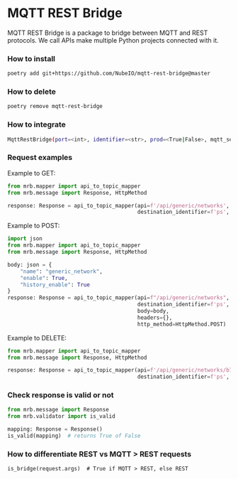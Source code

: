 # MQTT REST Bridge

MQTT REST Bridge is a package to bridge between MQTT and REST protocols. We call APIs make multiple Python projects
connected with it.

### How to install

```bash
poetry add git+https://github.com/NubeIO/mqtt-rest-bridge@master
```

### How to delete

```bash
poetry remove mqtt-rest-bridge
```

### How to integrate

```bash
MqttRestBridge(port=<int>, identifier=<str>, prod=<True|False>, mqtt_setting=<MqttSetting>)
```


### Request examples

Example to GET:

```python
from mrb.mapper import api_to_topic_mapper
from mrb.message import Response, HttpMethod

response: Response = api_to_topic_mapper(api=f'/api/generic/networks',
                                         destination_identifier=f'ps', http_method=HttpMethod.GET)
```

Example to POST:
```python
import json
from mrb.mapper import api_to_topic_mapper
from mrb.message import Response, HttpMethod

body: json = {
    "name": "generic_network",
    "enable": True,
    "history_enable": True
}
response: Response = api_to_topic_mapper(api=f"/api/generic/networks",
                                         destination_identifier=f'ps',
                                         body=body,
                                         headers={},
                                         http_method=HttpMethod.POST)
```

Example to DELETE:

```python
from mrb.mapper import api_to_topic_mapper
from mrb.message import Response, HttpMethod

response: Response = api_to_topic_mapper(api=f'/api/generic/networks/b7a23aa5-b8a1-4a0f-9acf-4fb011bce50e',
                                         destination_identifier=f'ps', http_method=HttpMethod.DELETE)
```

### Check response is valid or not

```python
from mrb.message import Response
from mrb.validator import is_valid

mapping: Response = Response()
is_valid(mapping)  # returns True of False
```


### How to differentiate REST vs MQTT > REST requests

```
is_bridge(request.args)  # True if MQTT > REST, else REST
```
